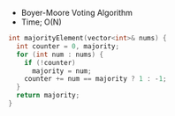 * Boyer-Moore Voting Algorithm
* Time; O(N)

```cpp
int majorityElement(vector<int>& nums) {
  int counter = 0, majority;
  for (int num : nums) {
    if (!counter)
      majority = num;
    counter += num == majority ? 1 : -1;
  }
  return majority;
}
```
